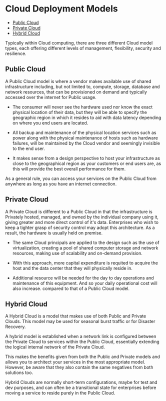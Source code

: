 
# Cloud Deployment Models 


- [Public Cloud](#public-cloud)
- [Private Cloud](#private-cloud)
- [Hybrid Cloud](#hybrid-cloud)



Typically within Cloud computing, there are three different Cloud model types, each offering different levels of management, flexibility, security and resilience.

## Public Cloud 

A Public Cloud model is where a vendor makes available use of shared infrastructure including, but not limited to, compute, storage, database and network resources, that can be provisioned on demand and typically accessed over the internet for Public usage. 

- The consumer will never see the hardware used nor know the exact physical location of their data, but they will be able to specify the geographic region in which it resides to aid with data latency depending on where you end users are located. 

- All backup and maintenance of the physical location services such as power along with the physical maintenance of hosts such as hardware failures, will be maintained by the Cloud vendor and seemingly invisible to the end user. 

- It makes sense from a design perspective to host your infrastructure as close to the geographical region as your customers or end users are, as this will provide the best overall performance for them. 


As a general rule, you can access your services on the Public Cloud from anywhere as long as you have an internet connection. 

## Private Cloud 

A Private Cloud is different to a Public Cloud in that the infrastructure is Privately hosted, managed, and owned by the individual company using it, giving greater and more direct control of it's data. Enterprises who wish to keep a tighter grasp of security control may adopt this architecture. As a result, the hardware is usually held on premise. 

- The same Cloud principals are applied to the design such as the use of virtualization, creating a pool of shared computer storage and network resources, making use of scalability and on-demand provision. 

- With this approach, more capital expenditure is requited to acquire the host and the data center that they will physically reside in.

- Additional resource will be needed for the day to day operations and maintenance of this equipment. And so your daily operational cost will also increase. compared to that of a Public Cloud model. 


## Hybrid Cloud 

A Hybrid Cloud is a model that makes use of both Public and Private Clouds. This model may be used for seasonal burst traffic or for Disaster Recovery. 

A hybrid model is established when a network link is configured between the Private Cloud to services within the Public Cloud, essentially extending the logical internal network of the Private Cloud. 

This makes the benefits given from both the Public and Private models and allows you to architect your services in the most appropriate model. However, be aware that they also contain the same negatives from both solutions too. 

Hybrid Clouds are normally short-term configurations, maybe for test and dev purposes, and can often be a transitional state for enterprises before moving a service to reside purely in the Public Cloud. 